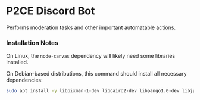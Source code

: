 # P2CE Discord Bot
Performs moderation tasks and other important automatable actions.

### Installation Notes
On Linux, the `node-canvas` dependency will likely need some libraries installed.

On Debian-based distributions, this command should install all necessary dependencies:
```bash
sudo apt install -y libpixman-1-dev libcairo2-dev libpango1.0-dev libjpeg8-dev libgif-dev
```
